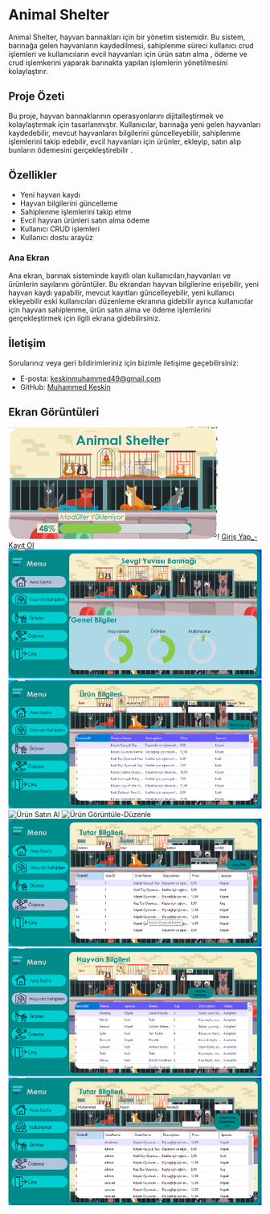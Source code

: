 # Animal Shelter

Animal Shelter, hayvan barınakları için bir yönetim sistemidir. Bu sistem, barınağa gelen hayvanların kaydedilmesi, sahiplenme süreci kullanıcı crud işlemleri ve kullanıcıların evcil hayvanları için ürün satın alma , ödeme ve crud işlemkerini yaparak barınakta yapılan işlemlerin yönetilmesini kolaylaştırır.

## Proje Özeti

Bu proje, hayvan barınaklarının operasyonlarını dijitalleştirmek ve kolaylaştırmak için tasarlanmıştır. Kullanıcılar, barınağa yeni gelen hayvanları kaydedebilir, mevcut hayvanların bilgilerini güncelleyebilir, sahiplenme işlemlerini takip edebilir, evcil hayvanları için ürünler, ekleyip, satın alıp bunların ödemesini gerçekleştirebilir .

## Özellikler

- Yeni hayvan kaydı
- Hayvan bilgilerini güncelleme
- Sahiplenme işlemlerini takip etme
- Evcil hayvan ürünleri satın alma ödeme
- Kullanıcı CRUD işlemleri
- Kullanıcı dostu arayüz


### Ana Ekran

Ana ekran, barınak sisteminde kayıtlı olan kullanıcıları,hayvanları ve ürünlerin sayılarını görüntüler. Bu ekrandan hayvan bilgilerine erişebilir, yeni hayvan kaydı yapabilir, mevcut kayıtları güncelleyebilir, yeni kullanıcı ekleyebilir eski kullanıcıları düzenleme ekranına gidebilir ayrıca kullanıcılar için hayvan sahiplenme, ürün satın alma ve ödeme işlemlerini gerçekleştirmek için ilgili ekrana gidebilirsiniz.


## İletişim

Sorularınız veya geri bildirimleriniz için bizimle iletişime geçebilirsiniz:

- E-posta: keskinmuhammed49@gmail.com
- GitHub: [Muhammed Keskin](https://github.com/MuhammedKSKN)

## Ekran Görüntüleri

![YÜkleniyor](ProjeIciGorseller/Yukleniyor.png)!
[Giriş Yap_- Kayıt Ol](ProjeIciGorseller/GirisYap.png)
![Ana Ekran](ProjeIciGorseller/Home.png)
![Ürün Satın Al](ProjeIciGorseller/SatinAl.png)
![Ürün Satın Al](ProjeIciGoresller/SatinAl.png)
![Ürün Görüntüle-Düzenle](ProjeIciGoresller/UrunleriDüzenle.png)
![Ödeme Ekranı](ProjeIciGorseller/Odeme.png)
![Sahiplenme Ekranı](ProjeIciGorseller/Sahiplen.png)
![Kullanıcıların Borçlarının Görüntülenme Ekranı](ProjeIciGorseller/KullaniciBorcGoruntule.png)







